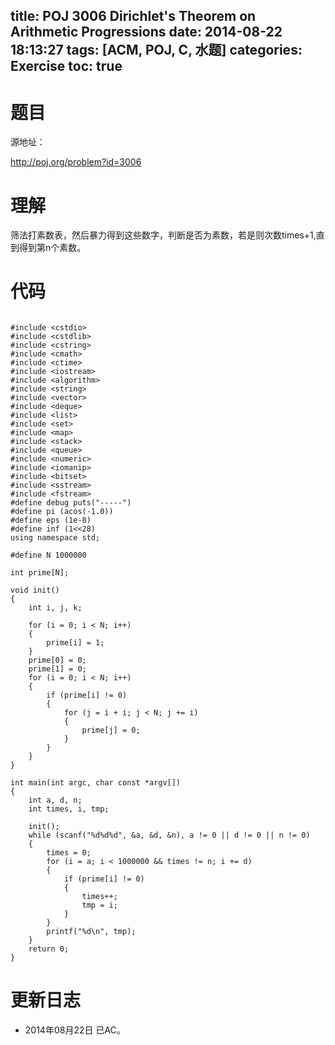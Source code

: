 title: POJ 3006 Dirichlet's Theorem on Arithmetic Progressions
date: 2014-08-22 18:13:27
tags: [ACM, POJ, C, 水题]
categories: Exercise
toc: true
---
# 题目
源地址：

http://poj.org/problem?id=3006

# 理解
筛法打素数表，然后暴力得到这些数字，判断是否为素数，若是则次数times+1,直到得到第n个素数。

<!-- more -->

# 代码

```

#include <cstdio>
#include <cstdlib>
#include <cstring>
#include <cmath>
#include <ctime>
#include <iostream>
#include <algorithm>
#include <string>
#include <vector>
#include <deque>
#include <list>
#include <set>
#include <map>
#include <stack>
#include <queue>
#include <numeric>
#include <iomanip>
#include <bitset>
#include <sstream>
#include <fstream>
#define debug puts("-----")
#define pi (acos(-1.0))
#define eps (1e-8)
#define inf (1<<28)
using namespace std;

#define N 1000000

int prime[N];

void init()
{
    int i, j, k;

    for (i = 0; i < N; i++)
    {
        prime[i] = 1;
    }
    prime[0] = 0;
    prime[1] = 0;
    for (i = 0; i < N; i++)
    {
        if (prime[i] != 0)
        {
            for (j = i + i; j < N; j += i)
            {
                prime[j] = 0;
            }
        }
    }
}

int main(int argc, char const *argv[])
{
    int a, d, n;
    int times, i, tmp;

    init();
    while (scanf("%d%d%d", &a, &d, &n), a != 0 || d != 0 || n != 0)
    {
        times = 0;
        for (i = a; i < 1000000 && times != n; i += d)
        {
            if (prime[i] != 0)
            {
                times++;
                tmp = i;
            }
        }
        printf("%d\n", tmp);
    }
    return 0;
}

```

# 更新日志
- 2014年08月22日 已AC。